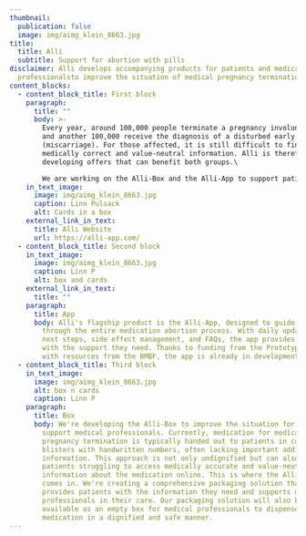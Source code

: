 ```yaml
---
thumbnail:
  publication: false
  image: img/aimg_klein_8663.jpg
title:
  title: Alli
  subtitle: Support for abortion with pills
disclaimer: Alli develops accompanying products for patients and medical
  professionalsto improve the situation of medical pregnancy termination.
content_blocks:
  - content_block_title: First block
    paragraph:
      title: ""
      body: >-
        Every year, around 100,000 people terminate a pregnancy involuntarily
        and another 100,000 receive the diagnosis of a disturbed early pregnancy
        (miscarriage). For those affected, it is still difficult to find
        medically correct and value-neutral information. Alli is therefore
        developing offers that can benefit both groups.\

        We are working on the Alli-Box and the Alli-App to support patients and doctors. The Alli-Box facilitates the delivery of necessary medication to patients by doctors, while the Alli-App guides patients through the entire process and provides them with daily information, action options, and answers to frequently asked questions. As a team, we bring together expertise in medicine, design, and programming and are working on prototypes that we are currently testing and developing.
    in_text_image:
      image: img/aimg_klein_8663.jpg
      caption: Linn Pulsack
      alt: Cards in a box
    external_link_in_text:
      title: Alli Website
      url: https://alli-app.com/
  - content_block_title: Second block
    in_text_image:
      image: img/aimg_klein_8663.jpg
      caption: Linn P
      alt: box and cards
    external_link_in_text:
      title: ""
    paragraph:
      title: App
      body: Alli's flagship product is the Alli-App, designed to guide patients
        through the entire medication abortion process. With daily updates on
        next steps, side effect management, and FAQs, the app provides patients
        with the support they need. Thanks to funding from the Prototype Fund
        with resources from the BMBF, the app is already in development.
  - content_block_title: Third block
    in_text_image:
      image: img/aimg_klein_8663.jpg
      alt: box n cards
      caption: Linn P
    paragraph:
      title: Box
      body: We're developing the Alli-Box to improve the situation for patients and
        support medical professionals. Currently, medication for medical
        pregnancy termination is typically handed out to patients in cut-out
        blisters with handwritten numbers, often lacking important additional
        information. This approach is not only undignified but can also lead to
        patients struggling to access medically accurate and value-neutral
        information about the medication online. This is where the Alli-Box
        comes in. We're creating a comprehensive packaging solution that
        provides patients with the information they need and supports medical
        professionals in their care. Our packaging solution will also be
        available as an empty box for medical professionals to dispense
        medication in a dignified and safe manner.
---
```

